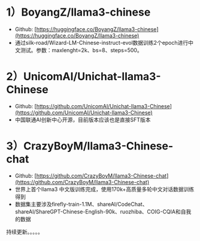 # 1）BoyangZ/llama3-chinese
* Github: [https://huggingface.co/BoyangZ/llama3-chinese](https://huggingface.co/BoyangZ/llama3-chinese)
* 通过silk-road/Wizard-LM-Chinese-instruct-evol数据训练2个epoch进行中文测试。参数：maxlenght=2k、bs=8、steps=500。

# 2）UnicomAI/Unichat-llama3-Chinese
* Github: [https://github.com/UnicomAI/Unichat-llama3-Chinese](https://github.com/UnicomAI/Unichat-llama3-Chinese)
* 中国联通AI创新中心开源，目前版本应该也是直接SFT版本

# 3）CrazyBoyM/llama3-Chinese-chat
* Github: [https://github.com/CrazyBoyM/llama3-Chinese-chat](https://github.com/CrazyBoyM/llama3-Chinese-chat)
* 世界上首个llama3 中文版训练完成，使用170k+高质量多轮中文对话数据训练得到
* 数据集主要涉及firefly-train-1.1M、shareAI/CodeChat、shareAI/ShareGPT-Chinese-English-90k、ruozhiba、COIG-CQIA和自我的数据

持续更新。。。。。
